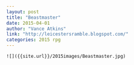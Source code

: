 ```yaml
---
layout: post
title: "Beastmaster"
date: 2015-04-01
author: "Vance Atkins"
link: "http://leicestersramble.blogspot.com/"
categories: 2015 rpg
---
```

```
![]({{site.url}}/2015images/Beastmaster.jpg)
```
